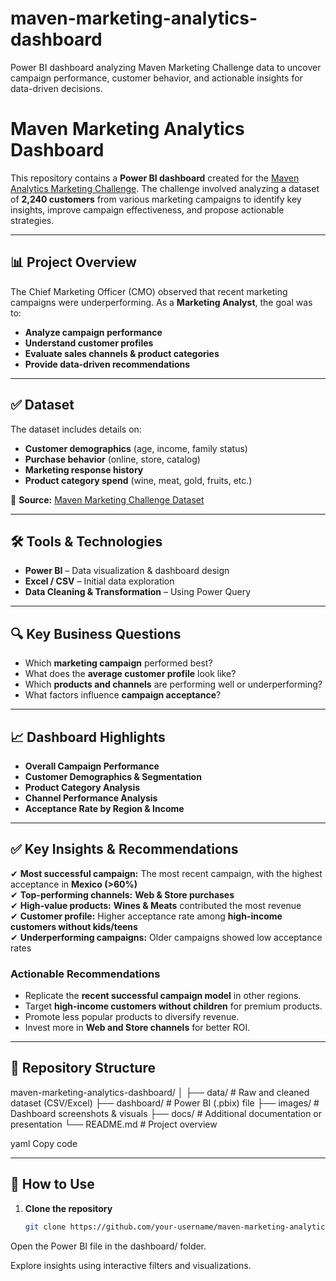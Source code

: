 # maven-marketing-analytics-dashboard
Power BI dashboard analyzing Maven Marketing Challenge data to uncover campaign performance, customer behavior, and actionable insights for data-driven decisions.
# Maven Marketing Analytics Dashboard

This repository contains a **Power BI dashboard** created for the [Maven Analytics Marketing Challenge](https://www.mavenanalytics.io/blog/maven-marketing-challenge). The challenge involved analyzing a dataset of **2,240 customers** from various marketing campaigns to identify key insights, improve campaign effectiveness, and propose actionable strategies.

---

## 📊 Project Overview

The Chief Marketing Officer (CMO) observed that recent marketing campaigns were underperforming. As a **Marketing Analyst**, the goal was to:

- **Analyze campaign performance**
- **Understand customer profiles**
- **Evaluate sales channels & product categories**
- **Provide data-driven recommendations**

---

## ✅ Dataset

The dataset includes details on:
- **Customer demographics** (age, income, family status)
- **Purchase behavior** (online, store, catalog)
- **Marketing response history**
- **Product category spend** (wine, meat, gold, fruits, etc.)

📂 **Source:** [Maven Marketing Challenge Dataset](https://www.mavenanalytics.io/blog/maven-marketing-challenge)

---

## 🛠 Tools & Technologies

- **Power BI** – Data visualization & dashboard design
- **Excel / CSV** – Initial data exploration
- **Data Cleaning & Transformation** – Using Power Query

---

## 🔍 Key Business Questions

- Which **marketing campaign** performed best?
- What does the **average customer profile** look like?
- Which **products and channels** are performing well or underperforming?
- What factors influence **campaign acceptance**?

---

## 📈 Dashboard Highlights

- **Overall Campaign Performance**
- **Customer Demographics & Segmentation**
- **Product Category Analysis**
- **Channel Performance Analysis**
- **Acceptance Rate by Region & Income**


---

## ✅ Key Insights & Recommendations

✔ **Most successful campaign:** The most recent campaign, with the highest acceptance in **Mexico (>60%)**  
✔ **Top-performing channels:** **Web & Store purchases**  
✔ **High-value products:** **Wines & Meats** contributed the most revenue  
✔ **Customer profile:** Higher acceptance rate among **high-income customers without kids/teens**  
✔ **Underperforming campaigns:** Older campaigns showed low acceptance rates  

### **Actionable Recommendations**
- Replicate the **recent successful campaign model** in other regions.
- Target **high-income customers without children** for premium products.
- Promote less popular products to diversify revenue.
- Invest more in **Web and Store channels** for better ROI.

---

## 📂 Repository Structure

maven-marketing-analytics-dashboard/
│
├── data/ # Raw and cleaned dataset (CSV/Excel)
├── dashboard/ # Power BI (.pbix) file
├── images/ # Dashboard screenshots & visuals
├── docs/ # Additional documentation or presentation
└── README.md # Project overview

yaml
Copy code

---

## 🚀 How to Use

1. **Clone the repository**  
   ```bash
   git clone https://github.com/your-username/maven-marketing-analytics-dashboard.git
Open the Power BI file in the dashboard/ folder.

Explore insights using interactive filters and visualizations.
